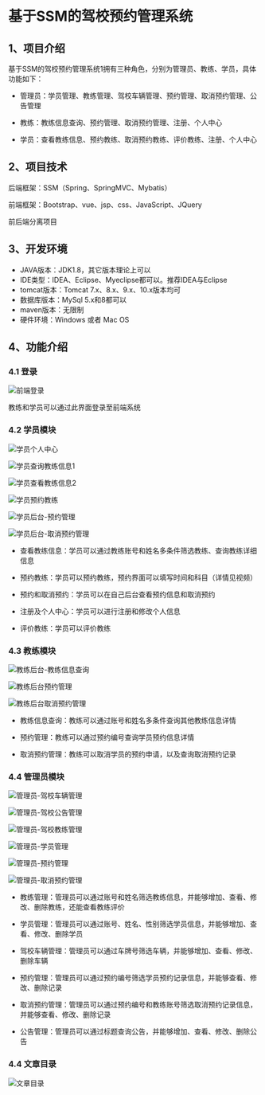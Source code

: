 # 基于SSM的驾校预约管理系统



## 1、项目介绍

基于SSM的驾校预约管理系统1拥有三种角色，分别为管理员、教练、学员，具体功能如下：

- 管理员：学员管理、教练管理、驾校车辆管理、预约管理、取消预约管理、公告管理

- 教练：教练信息查询、预约管理、取消预约管理、注册、个人中心

- 学员：查看教练信息、预约教练、取消预约教练、评价教练、注册、个人中心



## 2、项目技术

后端框架：SSM（Spring、SpringMVC、Mybatis）

前端框架：Bootstrap、vue、jsp、css、JavaScript、JQuery

前后端分离项目

## 3、开发环境

- JAVA版本：JDK1.8，其它版本理论上可以
- IDE类型：IDEA、Eclipse、Myeclipse都可以。推荐IDEA与Eclipse
- tomcat版本：Tomcat 7.x、8.x、9.x、10.x版本均可
- 数据库版本：MySql 5.x和8都可以
- maven版本：无限制
- 硬件环境：Windows 或者 Mac OS


## 4、功能介绍

### 4.1 登录

![前端登录](https://project-images-1256969109.cos.ap-chongqing.myqcloud.com/Typora-Images/20220514223433.jpg)

教练和学员可以通过此界面登录至前端系统

### 4.2 学员模块

![学员个人中心](https://project-images-1256969109.cos.ap-chongqing.myqcloud.com/Typora-Images/20220514223517.jpg)

![学员查询教练信息1](https://project-images-1256969109.cos.ap-chongqing.myqcloud.com/Typora-Images/20220514223523.jpg)

![学员查看教练信息2](https://project-images-1256969109.cos.ap-chongqing.myqcloud.com/Typora-Images/20220514223529.jpg)

![学员预约教练](https://project-images-1256969109.cos.ap-chongqing.myqcloud.com/Typora-Images/20220514223536.jpg)

![学员后台-预约管理](https://project-images-1256969109.cos.ap-chongqing.myqcloud.com/Typora-Images/20220514223541.jpg)

![学员后台-取消预约管理](https://project-images-1256969109.cos.ap-chongqing.myqcloud.com/Typora-Images/20220514223546.jpg)

- 查看教练信息：学员可以通过教练账号和姓名多条件筛选教练、查询教练详细信息

- 预约教练：学员可以预约教练，预约界面可以填写时间和科目（详情见视频）

- 预约和取消预约：学员可以在自己后台查看预约信息和取消预约

- 注册及个人中心：学员可以进行注册和修改个人信息

- 评价教练：学员可以评价教练


### 4.3 教练模块

![教练后台-教练信息查询](https://project-images-1256969109.cos.ap-chongqing.myqcloud.com/Typora-Images/20220514223853.jpg)

![教练后台预约管理](https://project-images-1256969109.cos.ap-chongqing.myqcloud.com/Typora-Images/20220514223855.jpg)

![教练后台取消预约管理](https://project-images-1256969109.cos.ap-chongqing.myqcloud.com/Typora-Images/20220514223858.jpg)

- 教练信息查询：教练可以通过账号和姓名多条件查询其他教练信息详情

- 预约管理：教练可以通过预约编号查询学员预约信息详情

- 取消预约管理：教练可以取消学员的预约申请，以及查询取消预约记录


### 4.4 管理员模块

![管理员-驾校车辆管理](https://project-images-1256969109.cos.ap-chongqing.myqcloud.com/Typora-Images/20220514224054.jpg)

![管理员-驾校公告管理](https://project-images-1256969109.cos.ap-chongqing.myqcloud.com/Typora-Images/20220514224058.jpg)

![管理员-驾校教练管理](https://project-images-1256969109.cos.ap-chongqing.myqcloud.com/Typora-Images/20220514224100.jpg)

![管理员-学员管理](https://project-images-1256969109.cos.ap-chongqing.myqcloud.com/Typora-Images/20220514224103.jpg)

![管理员-预约管理](https://project-images-1256969109.cos.ap-chongqing.myqcloud.com/Typora-Images/20220514224108.jpg)

![管理员-取消预约管理](https://project-images-1256969109.cos.ap-chongqing.myqcloud.com/Typora-Images/20220514224111.jpg)

- 教练管理：管理员可以通过账号和姓名筛选教练信息，并能够增加、查看、修改、删除教练，还能查看教练评价

- 学员管理：管理员可以通过账号、姓名、性别筛选学员信息，并能够增加、查看、修改、删除学员

- 驾校车辆管理：管理员可以通过车牌号筛选车辆，并能够增加、查看、修改、删除车辆

- 预约管理：管理员可以通过预约编号筛选学员预约记录信息，并能够查看、修改、删除记录

- 取消预约管理：管理员可以通过预约编号和教练账号筛选取消预约记录信息，并能够查看、修改、删除记录

- 公告管理：管理员可以通过标题查询公告，并能够增加、查看、修改、删除公告


### 4.4 文章目录

![文章目录](https://project-images-1256969109.cos.ap-chongqing.myqcloud.com/Typora-Images/20220514224647.jpg)

